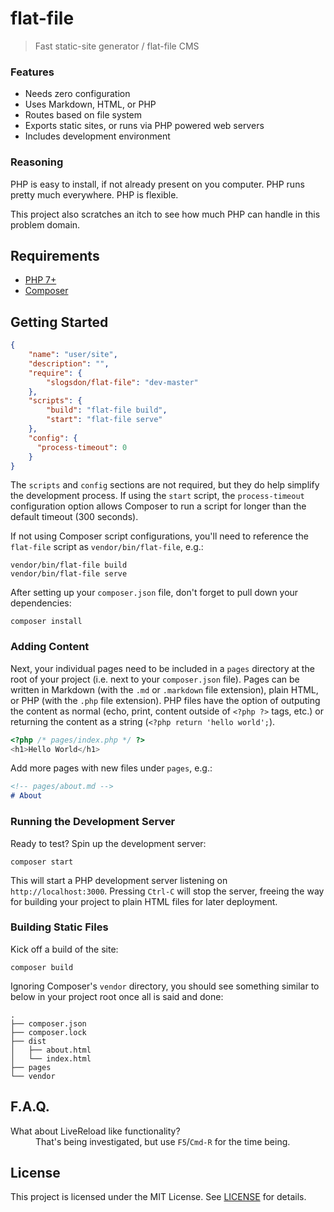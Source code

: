 # flat-file

> Fast static-site generator / flat-file CMS

### Features

- Needs zero configuration
- Uses Markdown, HTML, or PHP
- Routes based on file system
- Exports static sites, or runs via PHP powered web servers
- Includes development environment

### Reasoning

PHP is easy to install, if not already present on you computer. PHP runs pretty much everywhere. PHP is flexible.

This project also scratches an itch to see how much PHP can handle in this problem domain.

## Requirements

- [PHP 7+](http://www.php.net/)
- [Composer](https://getcomposer.org/)

## Getting Started

```json
{
    "name": "user/site",
    "description": "",
    "require": {
        "slogsdon/flat-file": "dev-master"
    },
    "scripts": {
        "build": "flat-file build",
        "start": "flat-file serve"
    },
    "config": {
      "process-timeout": 0
    }
}
```

The `scripts` and `config` sections are not required, but they do help simplify the development process. If using the `start` script, the `process-timeout` configuration option allows Composer to run a script for longer than the default timeout (300 seconds).

If not using Composer script configurations, you'll need to reference the `flat-file` script as `vendor/bin/flat-file`, e.g.:

```
vendor/bin/flat-file build
vendor/bin/flat-file serve
```

After setting up your `composer.json` file, don't forget to pull down your dependencies:

```
composer install
```

### Adding Content

Next, your individual pages need to be included in a `pages` directory at the root of your project (i.e. next to your `composer.json` file). Pages can be written in Markdown (with the `.md` or `.markdown` file extension), plain HTML, or PHP (with the `.php` file extension). PHP files have the option of outputing the content as normal (echo, print, content outside of `<?php ?>` tags, etc.) or returning the content as a string (`<?php return 'hello world';`).


```php
<?php /* pages/index.php */ ?>
<h1>Hello World</h1>
```

Add more pages with new files under `pages`, e.g.:

```md
<!-- pages/about.md -->
# About
```

### Running the Development Server

Ready to test? Spin up the development server:

```
composer start
```

This will start a PHP development server listening on `http://localhost:3000`. Pressing `Ctrl-C` will stop the server, freeing the way for building your project to plain HTML files for later deployment.

### Building Static Files

Kick off a build of the site:

```
composer build
```

Ignoring Composer's `vendor` directory, you should see something similar to below in your project root once all is said and done:

```
.
├── composer.json
├── composer.lock
├── dist
│   ├── about.html
│   └── index.html
├── pages
└── vendor
```

## F.A.Q.

<dl>
  <dt>What about LiveReload like functionality?</dt>
  <dd>That's being investigated, but use <code>F5</code>/<code>Cmd-R</code> for the time being.</dd>
</dl>

## License

This project is licensed under the MIT License. See [LICENSE](LICENSE) for details.
